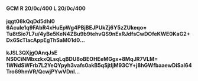 #### GCM R 20/0c/400 L 20/0c/400
**jqgt08kQqDd5dhI0**<br/>**6Acule1q9FAbR4xHuEpWg4PBjBEJPUkZj6Y5zZUkeqo=**<br/>**Tu8tSio7L7u/4yBe5KeN4ZBu9b9tehvQS9nExRJdfsCwDOfeKWE0KaG2+Dx6ScTlacAppEgThSaM01d0...**<br/><br/>
**kJSL3QXjgOAnqJsE**<br/>**NS0CiNMbxzkxQLsqLqBDU8oBEOHEeMGgx+8MqJR7VLM=**<br/>**1WNdSWFrb7L2YeQYpyh3vafs0akB5qSjtIjM93CY+j8hGWfbaaewDiSal64Tro69hmVR/QcwjPYwVDnl...**